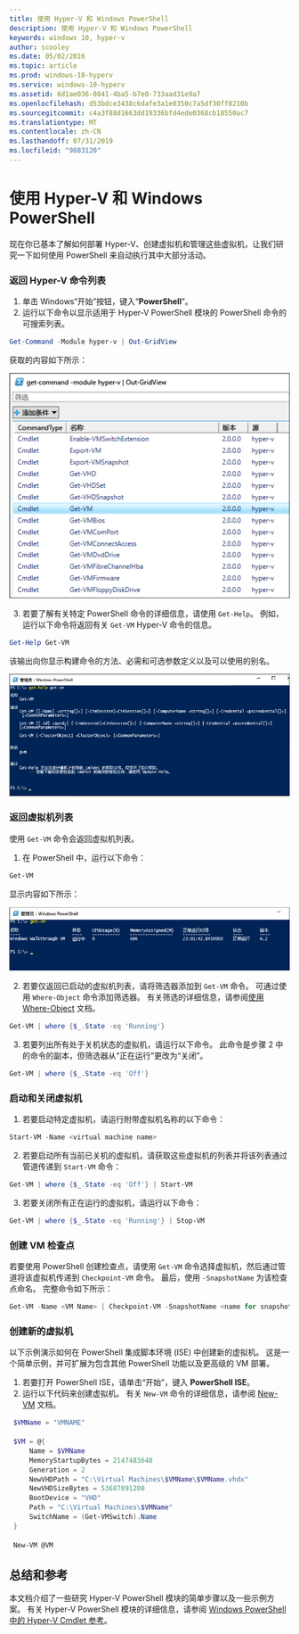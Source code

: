 ```yaml
---
title: 使用 Hyper-V 和 Windows PowerShell
description: 使用 Hyper-V 和 Windows PowerShell
keywords: windows 10, hyper-v
author: scooley
ms.date: 05/02/2016
ms.topic: article
ms.prod: windows-10-hyperv
ms.service: windows-10-hyperv
ms.assetid: 6d1ae036-0841-4ba5-b7e0-733aad31e9a7
ms.openlocfilehash: d53bdce3438c6dafe3a1e0350c7a5df30ff8210b
ms.sourcegitcommit: c4a3f88d1663dd19336bfd4ede0368cb18550ac7
ms.translationtype: MT
ms.contentlocale: zh-CN
ms.lasthandoff: 07/31/2019
ms.locfileid: "9883120"
---
```

# <a name="working-with-hyper-v-and-windows-powershell"></a>使用 Hyper-V 和 Windows PowerShell

现在你已基本了解如何部署 Hyper-V、创建虚拟机和管理这些虚拟机，让我们研究一下如何使用 PowerShell 来自动执行其中大部分活动。

### <a name="return-a-list-of-hyper-v-commands"></a>返回 Hyper-V 命令列表

1. 单击 Windows“开始”按钮，键入“**PowerShell**”。
2. 运行以下命令以显示适用于 Hyper-V PowerShell 模块的 PowerShell 命令的可搜索列表。

 ```powershell
Get-Command -Module hyper-v | Out-GridView
```
  获取的内容如下所示：

  ![](./media/command_grid.png)

3. 若要了解有关特定 PowerShell 命令的详细信息，请使用 `Get-Help`。 例如，运行以下命令将返回有关 `Get-VM` Hyper-V 命令的信息。

  ```powershell
  Get-Help Get-VM
  ```
 该输出向你显示构建命令的方法、必需和可选参数定义以及可以使用的别名。

 ![](./media/get_help.png)


### <a name="return-a-list-of-virtual-machines"></a>返回虚拟机列表

使用 `Get-VM` 命令会返回虚拟机列表。

1. 在 PowerShell 中，运行以下命令：
 
 ```powershell
 Get-VM
 ```
 显示内容如下所示：

 ![](./media/get_vm.png)

2. 若要仅返回已启动的虚拟机列表，请将筛选器添加到 `Get-VM` 命令。 可通过使用 `Where-Object` 命令添加筛选器。 有关筛选的详细信息，请参阅[使用 Where-Object](<https://docs.microsoft.com/previous-versions/windows/it-pro/windows-powershell-1.0/ee177028(v=technet.10)>) 文档。

 ```powershell
 Get-VM | where {$_.State -eq 'Running'}
 ```
3.  若要列出所有处于关机状态的虚拟机，请运行以下命令。 此命令是步骤 2 中的命令的副本，但筛选器从“正在运行”更改为“关闭”。

 ```powershell
 Get-VM | where {$_.State -eq 'Off'}
 ```

### <a name="start-and-shut-down-virtual-machines"></a>启动和关闭虚拟机

1. 若要启动特定虚拟机，请运行附带虚拟机名称的以下命令：

 ```powershell
 Start-VM -Name <virtual machine name>
 ```

2. 若要启动所有当前已关机的虚拟机，请获取这些虚拟机的列表并将该列表通过管道传递到 `Start-VM` 命令：

  ```powershell
  Get-VM | where {$_.State -eq 'Off'} | Start-VM
  ```
3. 若要关闭所有正在运行的虚拟机，请运行以下命令：
 
  ```powershell
  Get-VM | where {$_.State -eq 'Running'} | Stop-VM
  ```

### <a name="create-a-vm-checkpoint"></a>创建 VM 检查点

若要使用 PowerShell 创建检查点，请使用 `Get-VM` 命令选择虚拟机，然后通过管道将该虚拟机传递到 `Checkpoint-VM` 命令。 最后，使用 `-SnapshotName` 为该检查点命名。 完整命令如下所示：

 ```powershell
 Get-VM -Name <VM Name> | Checkpoint-VM -SnapshotName <name for snapshot>
 ```
### <a name="create-a-new-virtual-machine"></a>创建新的虚拟机

以下示例演示如何在 PowerShell 集成脚本环境 (ISE) 中创建新的虚拟机。 这是一个简单示例，并可扩展为包含其他 PowerShell 功能以及更高级的 VM 部署。

1. 若要打开 PowerShell ISE，请单击“开始”，键入 **PowerShell ISE**。
2. 运行以下代码来创建虚拟机。 有关 `New-VM` 命令的详细信息，请参阅 [New-VM](https://docs.microsoft.com/powershell/module/hyper-v/new-vm?view=win10-ps) 文档。

 ```powershell
  $VMName = "VMNAME"

  $VM = @{
      Name = $VMName
      MemoryStartupBytes = 2147483648
      Generation = 2
      NewVHDPath = "C:\Virtual Machines\$VMName\$VMName.vhdx"
      NewVHDSizeBytes = 53687091200
      BootDevice = "VHD"
      Path = "C:\Virtual Machines\$VMName"
      SwitchName = (Get-VMSwitch).Name
  }

  New-VM @VM
 ```

## <a name="wrap-up-and-references"></a>总结和参考

本文档介绍了一些研究 Hyper-V PowerShell 模块的简单步骤以及一些示例方案。 有关 Hyper-V PowerShell 模块的详细信息，请参阅 [Windows PowerShell 中的 Hyper-V Cmdlet 参考](https://docs.microsoft.com/powershell/module/hyper-v/index?view=win10-ps)。  
 
